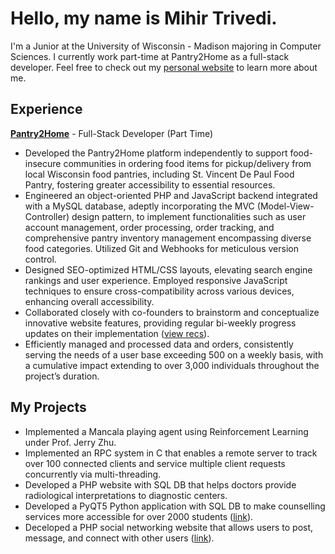 # Hello, my name is Mihir Trivedi.
I'm a Junior at the University of Wisconsin - Madison majoring in Computer Sciences. I currently work part-time at Pantry2Home as a full-stack developer. Feel free to check out my [personal website](https://mihirtrivedi.com) to learn more about me.

## Experience
**[Pantry2Home](https://pantry2home.com)** - Full-Stack Developer (Part Time)
- Developed the Pantry2Home platform independently to support food-insecure communities in ordering food items for pickup/delivery from local Wisconsin food pantries, including St. Vincent De Paul Food Pantry, fostering greater accessibility to essential resources.
- Engineered an object-oriented PHP and JavaScript backend integrated with a MySQL database, adeptly incorporating the MVC (Model-View-Controller) design pattern, to implement functionalities such as user account management, order processing, order tracking, and comprehensive pantry inventory management encompassing diverse food categories. Utilized Git and Webhooks for meticulous version control.
- Designed SEO-optimized HTML/CSS layouts, elevating search engine rankings and user experience. Employed responsive JavaScript techniques to ensure cross-compatibility across various devices, enhancing overall accessibility.
- Collaborated closely with co-founders to brainstorm and conceptualize innovative website features, providing regular bi-weekly progress updates on their implementation ([view recs](https://www.linkedin.com/in/m-trivedi/)).
- Efficiently managed and processed data and orders, consistently serving the needs of a user base exceeding 500 on a weekly basis, with a cumulative impact extending to over 3,000 individuals throughout the project’s duration.

## My Projects
- Implemented a Mancala playing agent using Reinforcement Learning under Prof. Jerry Zhu.
- Implemented an RPC system in C that enables a remote server to track over 100 connected clients and service multiple client requests concurrently via multi-threading.
- Developed a PHP website with SQL DB that helps doctors provide radiological interpretations to diagnostic centers.
- Developed a PyQT5 Python application with SQL DB to make counselling services more accessible for over 2000 students ([link](https://github.com/m-trivedi/flora)).
- Deceloped a PHP social networking website that allows users to post, message, and connect with other users ([link](https://github.com/m-trivedi/neoconvo)).

<!--
**truvsere/truvsere** is a ✨ _special_ ✨ repository because its `README.md` (this file) appears on your GitHub profile.

Here are some ideas to get you started:

- 🔭 I’m currently working on ...
- 🌱 I’m currently learning ...
- 👯 I’m looking to collaborate on ...
- 🤔 I’m looking for help with ...
- 💬 Ask me about ...
- 📫 How to reach me: ...
- 😄 Pronouns: ...
- ⚡ Fun fact: ...
-->
